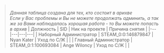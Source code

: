 ><br>_Данная таблица создана для тех, кто состоит в арихве_
><br>_Если у Вас проблемы и Вы не можете продолжать админить, а так же за Вами наблюдалась хорошая работа - то Вы можете попасть в архив_
| Должность | SID | Ник на проекте | Причина снятия |
|---|---|---|---|
| Наборный Администратор | STEAM_0:0:146879847 | Nyan Kater | Уход по С/Ж |  |
| Главный Администратор | STEAM_0:1:100693084 | Ange Wiloncy | Уход по С/Ж |  |
